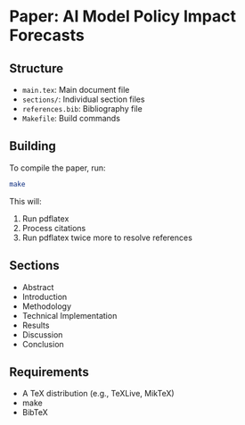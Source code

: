 # Paper: AI Model Policy Impact Forecasts

## Structure

- `main.tex`: Main document file
- `sections/`: Individual section files
- `references.bib`: Bibliography file
- `Makefile`: Build commands

## Building

To compile the paper, run:

```bash
make
```

This will:

1. Run pdflatex
2. Process citations
3. Run pdflatex twice more to resolve references

## Sections

- Abstract
- Introduction
- Methodology
- Technical Implementation
- Results
- Discussion
- Conclusion

## Requirements

- A TeX distribution (e.g., TeXLive, MikTeX)
- make
- BibTeX
